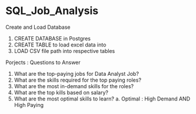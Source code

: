 # SQL_Job_Analysis

Create and Load Database
1. CREATE DATABASE in Postgres
2. CREATE TABLE to load excel data into 
3. LOAD CSV file path into respective tables

Porjects : Questions to Answer
1. What are the top-paying jobs for Data Analyst Job?
2. What are the skills required for the top paying roles?
3. What are the most in-demand skills for the roles?
4. What are the top kills based on salary?
5. What are the most optimal skills to learn?
     a. Optimal : High Demand AND High Paying
